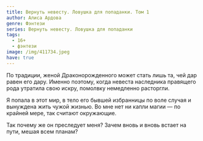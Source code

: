 ```yaml
---
title: Вернуть невесту. Ловушка для попаданки. Том 1
author: Алиса Ардова
genre: Фэнтези
series: Вернуть невесту. Ловушка для попаданки
tags:
  - 16+
  - фэнтези
image: /img/411734.jpeg
have: true
---
```

По традиции, женой Драконорожденного может стать лишь та, чей дар равен его дару. Именно поэтому, когда невеста наследника правящего рода утратила свою искру, помолвку немедленно расторгли.

Я попала в этот мир, в тело его бывшей избранницы по воле случая и вынуждена жить чужой жизнью. Во мне нет ни капли магии — по крайней мере, так считают окружающие.

Так почему же он преследует меня? Зачем вновь и вновь встает на пути, мешая всем планам?